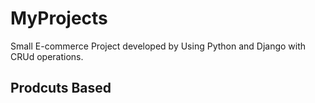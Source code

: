 # MyProjects
Small E-commerce Project developed by Using Python and Django with CRUd operations.
<h2> Prodcuts Based </h2>
